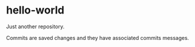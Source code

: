 hello-world
===========

Just another repository.

Commits are saved changes and they have associated commits messages.  
